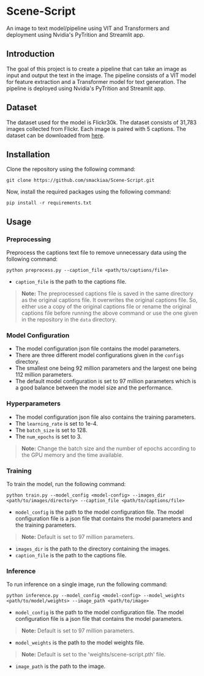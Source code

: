 # Scene-Script
An image to text model/pipeline using VIT and Transformers and deployment using Nvidia's PyTrition and Streamlit app.

## Introduction
The goal of this project is to create a pipeline that can take an image as input and output the text in the image. The pipeline consists of a VIT model for feature extraction and a Transformer model for text generation. The pipeline is deployed using Nvidia's PyTrition and Streamlit app.

## Dataset
The dataset used for the model is Flickr30k. The dataset consists of 31,783 images collected from Flickr. Each image is paired with 5 captions. The dataset can be downloaded from [here](https://www.kaggle.com/hsankesara/flickr-image-dataset).

## Installation
Clone the repository using the following command:
```
git clone https://github.com/smackiaa/Scene-Script.git
```
Now, install the required packages using the following command:
```
pip install -r requirements.txt
```

## Usage
### Preprocessing
Preprocess the captions text file to remove unnecessary data using the following command:
```
python preprocess.py --caption_file <path/to/captions/file>
```
- `caption_file` is the path to the captions file.

> **Note:** The preprocessed captions file is saved in the same directory as the original captions file. It overwrites the original captions file. So, either use a copy of the original captions file or rename the original captions file before running the above command or use the one given in the repository in the `data` directory.

### Model Configuration
- The model configuration json file contains the model parameters.
- There are three different model configurations given in the `configs` directory.
- The smallest one being 92 million parameters and the largest one being 112 million parameters.
- The default model configuration is set to 97 million parameters which is a good balance between the model size and the performance.

### Hyperparameters
- The model configuration json file also contains the training parameters.
- The `learning_rate` is set to 1e-4.
- The `batch_size` is set to 128.
- The `num_epochs` is set to 3.

> **Note:** Change the batch size and the number of epochs according to the GPU memory and the time available.

### Training
To train the model, run the following command:
```
python train.py --model_config <model-config> --images_dir <path/to/images/directory> --caption_file <path/to/captions/file>
```
- `model_config` is the path to the model configuration file. The model configuration file is a json file that contains the model parameters and the training parameters. 

> **Note:** Default is set to 97 million parameters.

- `images_dir` is the path to the directory containing the images.
- `caption_file` is the path to the captions file.

### Inference
To run inference on a single image, run the following command:
```
python inference.py --model_config <model-config> --model_weights <path/to/model/weights> --image_path <path/to/image>
```
- `model_config` is the path to the model configuration file. The model configuration file is a json file that contains the model parameters.

> **Note:** Default is set to 97 million parameters.

- `model_weights` is the path to the model weights file.

> **Note:** Default is set to the 'weights/scene-script.pth' file.

- `image_path` is the path to the image.
